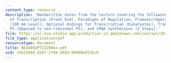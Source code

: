 ```yaml
---
content_type: resource
description: 'Handwritten notes from the lecture covering the following topics: recap
  of Transcription (Front End), Paradigms of Regulation, Promoter/Operator Region
  (100 mm Level), Optional Endings for Transcription (Eukaryotes), Translation - mRNA-div''d
  PS (Opposed to non-ribosomal PS), and tRNA Synthetases (2 Steps).'
file: https://ol-ocw-studio-app-production.s3.amazonaws.com/courses/20-440-analysis-of-biological-networks-be-440-fall-2004/cbb1586dd1971f94d65d04908e352bc6_BE440SEPT222004x.pdf
file_type: application/pdf
resourcetype: Document
title: BE440SEPT222004x.pdf
uid: cbb1586d-d197-1f94-d65d-04908e352bc6
---
```

